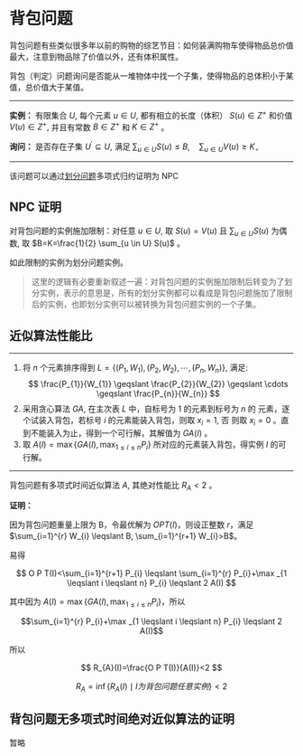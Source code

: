 # 背包问题

背包问题有些类似很多年以前的购物的综艺节目：如何装满购物车使得物品总价值最大，注意到物品除了价值以外，还有体积属性。

背包（判定）问题询问是否能从一堆物体中找一个子集，使得物品的总体积小于某值，总价值大于某值。

---
**实例：** 有限集合 $U,$ 每个元素 $u \in U,$ 都有相立的长度（体积） $S(u) \in Z^{+}$ 和价值 $V(u) \in Z^{+},$ 并且有常数 $B \in Z^{+}$ 和 $K \in Z^{+}$ 。 

**询问：** 是否存在子集 $U^{\prime} \subseteq U,$ 满足 $\sum_{u \in U} S(u) \leqslant B, \quad \sum_{u \in U} V(u) \geqslant K_{\circ}$

---

该问题可以通过[划分问题](par.html)多项式归约证明为 NPC

## NPC 证明

对背包问题的实例施加限制：对任意 $u \in U,$ 取 $S(u)=V(u)$ 且 $\sum_{u \in U} S(u)$ 为偶数,
取 $B=K=\frac{1}{2} \sum_{u \in U} S(u)$ 。

如此限制的实例为划分问题实例。

> 这里的逻辑有必要重新叙述一遍：对背包问题的实例施加限制后转变为了划分实例，表示的意思是，所有的划分实例都可以看成是背包问题施加了限制后的实例，也即划分实例可以被转换为背包问题实例的一个子集。


## 近似算法性能比



---
1. 将 $n$ 个元素排序得到 $L=\left\{\left(P_{1}, W_{1}\right),\left(P_{2}, W_{2}\right), \cdots,\left(P_{n}, W_{n}\right)\right\},$ 满足:
$$
\frac{P_{1}}{W_{1}} \geqslant \frac{P_{2}}{W_{2}} \geqslant \cdots \geqslant \frac{P_{n}}{W_{n}}
$$
2. 采用贪心算法 $GA,$ 在主次表 $L$ 中，自标号为 1 的元素到标号为 $n$ 的 元素，逐个试装入背包，若标号 $i$ 的元素能装入背包，则取 $x_{i}=1,$ 否 则取 $x_{i}=0$ 。直到不能装入为止，得到一个可行解，其解值为 $G A(I)$ 。
3. 取 $A(I)=\max \left\{G A(I), \max _{1 \leqslant i \leqslant n} P_{i}\right\}$ 所对应的元素装入背包，得实例 $I$ 的可行解。

---

背包问题有多项式时间近似算法 $A,$ 其绝对性能比 $R_{A}<2$ 。 

**证明：**

因为背包问题重量上限为 B，令最优解为 $OPT(I)$，则设正整数 $r$，满足 $\sum_{i=1}^{r} W_{i} \leqslant B, \sum_{i=1}^{r+1} W_{i}>B$。 

易得

$$
O P T(I)<\sum_{i=1}^{r+1} P_{i} \leqslant \sum_{i=1}^{r} P_{i}+\max _{1 \leqslant i \leqslant n} P_{i} \leqslant 2 A(I)
$$

其中因为 $A(I)=\max \left\{G A(I), \max _{1 \leqslant i \leqslant n} P_{i}\right\}$，所以

$$\sum_{i=1}^{r} P_{i}+\max _{1 \leqslant i \leqslant n} P_{i} \leqslant 2 A(I)$$

所以

$$
R_{A}(I)=\frac{O P T(I)}{A(I)}<2
$$

$$R_{A}=\inf \{R_{A}(I) \mid I 为背包问题任意实例 \}<2$$




## 背包问题无多项式时间绝对近似算法的证明

暂略
